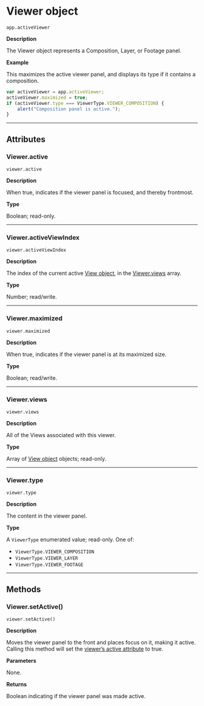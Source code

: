<a id="viewer"></a>

# Viewer object

`app.activeViewer`

**Description**

The Viewer object represents a Composition, Layer, or Footage panel.

**Example**

This maximizes the active viewer panel, and displays its type if it contains a composition.

```javascript
var activeViewer = app.activeViewer;
activeViewer.maximized = true;
if (activeViewer.type === ViewerType.VIEWER_COMPOSITION) {
    alert("Composition panel is active.");
}
```

---

## Attributes

<a id="viewer-active"></a>

### Viewer.active

`viewer.active`

**Description**

When true, indicates if the viewer panel is focused, and thereby frontmost.

**Type**

Boolean; read-only.

---

<a id="viewer-activeviewindex"></a>

### Viewer.activeViewIndex

`viewer.activeViewIndex`

**Description**

The index of the current active [View object](view.md#view), in the [Viewer.views](#viewer-views) array.

**Type**

Number; read/write.

---

<a id="viewer-maximized"></a>

### Viewer.maximized

`viewer.maximized`

**Description**

When true, indicates if the viewer panel is at its maximized size.

**Type**

Boolean; read/write.

---

<a id="viewer-views"></a>

### Viewer.views

`viewer.views`

**Description**

All of the Views associated with this viewer.

**Type**

Array of [View object](view.md#view) objects; read-only.

---

<a id="viewer-type"></a>

### Viewer.type

`viewer.type`

**Description**

The content in the viewer panel.

**Type**

A `ViewerType` enumerated value; read-only. One of:

- `ViewerType.VIEWER_COMPOSITION`
- `ViewerType.VIEWER_LAYER`
- `ViewerType.VIEWER_FOOTAGE`

---

## Methods

<a id="viewer-setactive"></a>

### Viewer.setActive()

`viewer.setActive()`

**Description**

Moves the viewer panel to the front and places focus on it, making it active.
Calling this method will set the [viewer’s active attribute](#viewer-active) to true.

**Parameters**

None.

**Returns**

Boolean indicating if the viewer panel was made active.
